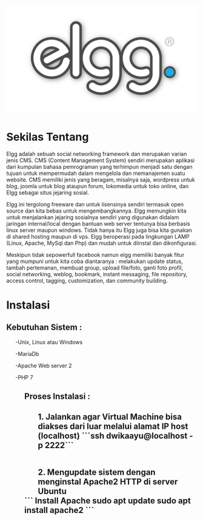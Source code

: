 <h1> <img src="https://github.com/dwikaayunovianti/ELGG/blob/master/image/1200px-Elgg.jpg"</img></h1>
<h1> Sekilas Tentang </h1>
<p>  Elgg adalah sebuah social networking framework dan merupakan varian jenis CMS. CMS (Content Management System) sendiri merupakan aplikasi dari kumpulan bahasa pemrograman yang terhimpun menjadi satu dengan tujuan untuk mempermudah dalam mengelola dan memanajemen suatu website. CMS memiliki jenis yang beragam, misalnya saja, wordpress untuk blog, joomla untuk blog ataupun forum, lokomedia untuk toko online, dan Elgg sebagai situs jejaring sosial. </p>
<p>  Elgg ini tergolong freeware dan untuk lisensinya sendiri termasuk open source dan kita bebas untuk mengembangkannya. Elgg memungkin kita untuk menjalankan jejaring sosialnya sendiri yang digunakan didalam jaringan internal/local dengan bantuan web server tentunya bisa berbasis linux server maupun windows. Tidak hanya itu Elgg juga bisa kita gunakan di shared hosting maupun di vps. Elgg beroperasi pada lingkungan LAMP (Linux, Apache, MySql dan Php) dan mudah untuk diinstal dan dikonfigurasi. </p>
<p>  Meskipun tidak sepowerfull facebook namun elgg memiliki banyak fitur yang mumpuni untuk kita coba diantaranya : melakukan update status, tambah pertemanan, membuat group, upload file/foto, ganti foto profil, social  networking, weblog, bookmark, instant messaging, file repository, access control, tagging, customization, dan community building. </p>

<h1>Instalasi</h1>
<h2>Kebutuhan Sistem : </h2>
<ul>-Unix, Linux atau Windows</ul>
<ul>-MariaDb</ul>
<ul>-Apache Web server 2</ul>
<ul>-PHP 7<ul>

<h2>Proses Instalasi :<h2>
<ul> 1. Jalankan agar Virtual Machine bisa diakses dari luar melalui alamat IP host (localhost) 
  ```ssh dwikaayu@localhost -p 2222``` </ul> <br>
<ul> 2. Mengupdate sistem dengan menginstal Apache2 HTTP di server Ubuntu</ul>
  ```
	Install Apache
     	sudo apt update
	sudo apt install apache2
```
  


